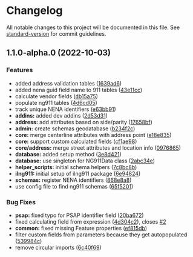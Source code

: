 # Changelog

All notable changes to this project will be documented in this file. See [standard-version](https://github.com/conventional-changelog/standard-version) for commit guidelines.

## 1.1.0-alpha.0 (2022-10-03)


### Features

* added address validation tables ([1639ad6](https://github.com/CalebM1987/IL_NG911_Tools/commit/1639ad6dca1d7374424dbb92be014a60da5f086b))
* added nena guid field name to 911 tables ([43e11cc](https://github.com/CalebM1987/IL_NG911_Tools/commit/43e11cc51323a640161839cbecd6adf2b2b7226b))
* calculate vendor fields ([db15a75](https://github.com/CalebM1987/IL_NG911_Tools/commit/db15a75d89900dfe6be4e8536a5989e699b68e01))
* populate ng911 tables ([4d6cd05](https://github.com/CalebM1987/IL_NG911_Tools/commit/4d6cd05834e350e5ef8681f151f451cdd0c0ba19))
* track unique NENA identifiers ([e63bb91](https://github.com/CalebM1987/IL_NG911_Tools/commit/e63bb915356b8c4cbfbd964d27ee01cf84b36c7e))
* **addins:** added dev addins ([2d53d31](https://github.com/CalebM1987/IL_NG911_Tools/commit/2d53d31ba577b7fee6e9da488a3389115f50fe99))
* **address:** add attributes based on side/parity ([17658bf](https://github.com/CalebM1987/IL_NG911_Tools/commit/17658bf0776a7ebc70f001e29859bddec7832ad0))
* **admin:** create schemas geodatabase ([b234f2c](https://github.com/CalebM1987/IL_NG911_Tools/commit/b234f2ca5835885fc86c5c7ff59dbf440b435d6d))
* **core:** merge centerline attributes with address point ([e18e835](https://github.com/CalebM1987/IL_NG911_Tools/commit/e18e83552da80dc9933579bf4338d2f4428348e2))
* **core:** support custom calculated fields ([cf1ae98](https://github.com/CalebM1987/IL_NG911_Tools/commit/cf1ae987a8a90e4835660a0e116be3347939ee04))
* **core/address:** merge street attributes and location info ([0976865](https://github.com/CalebM1987/IL_NG911_Tools/commit/09768655db036cc969a14a33f75bc9a7b28f6163))
* **database:** added setup method ([3e8d421](https://github.com/CalebM1987/IL_NG911_Tools/commit/3e8d4213ef599c19cfb77f3c4d6aad1054733034))
* **database:** use singleton for NG911Data class ([2abc34e](https://github.com/CalebM1987/IL_NG911_Tools/commit/2abc34e55cb536f98803154a9986154d25f539f0))
* **helper_scripts:** initial schema helpers ([7c8bc8b](https://github.com/CalebM1987/IL_NG911_Tools/commit/7c8bc8b5f7784233ccab99398c3051de2faf81d5))
* **ilng911:** initial setup of ilng911 package ([6e94824](https://github.com/CalebM1987/IL_NG911_Tools/commit/6e9482494badbc8d719d514e02cecd12b6be8ef7))
* **schemas:** register NENA identifiers ([868e8a8](https://github.com/CalebM1987/IL_NG911_Tools/commit/868e8a857f5d7092e273652952559a13c9ed7ee3))
* use config file to find ng911 schemas ([65f5201](https://github.com/CalebM1987/IL_NG911_Tools/commit/65f5201eea863cdb188d1b526f1447c72553e0e8))


### Bug Fixes

* **psap:** fixed typo for PSAP identifier field ([20ba672](https://github.com/CalebM1987/IL_NG911_Tools/commit/20ba6727e2f17f67c8c65dae0ed5b06159c71678))
* fixed calculating field from expression ([4d304c2](https://github.com/CalebM1987/IL_NG911_Tools/commit/4d304c221079faa829fedcb2fdc46032d2b0c8a6)), closes [#2](https://github.com/CalebM1987/IL_NG911_Tools/issues/2)
* **common:** fixed missing Feature properties ([ef815db](https://github.com/CalebM1987/IL_NG911_Tools/commit/ef815dbcddbb35426f8d2c12c82871b53baa0b95))
* filter custom fields from parameters because they get autopopulated ([539984c](https://github.com/CalebM1987/IL_NG911_Tools/commit/539984c263b17e578b065ceb41370f08610166b2))
* remove circular imports ([6c40f69](https://github.com/CalebM1987/IL_NG911_Tools/commit/6c40f698eb639eea5b392fcf498adc21658f16d0))
